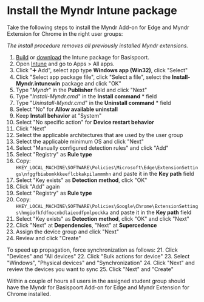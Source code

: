# Install the Myndr Intune package
Take the following steps to install the Myndr Add-on for Edge and Myndr Extension for Chrome in the right user groups:

_The install procedure removes all previously installed Myndr extensions._

1. [Build](https://github.com/myndr/intune/tree/main) or [download](https://github.com/myndr/intune/releases) the Intune package for Basispoort.
2. Open [Intune](https://intune.microsoft.com/) and go to Apps > All apps.
2. Click "➕ Add", select app type **Windows app (Win32)**, click "Select"
3. Click "Select app package file", click "Select a file", select the **Install-Myndr.intunewin** package and click "OK"
4. Type "_Myndr_" in the **Publisher** field and click "Next"
5. Type "_Install-Myndr.cmd_" in the **Install command** * field
7. Type "_Uninstall-Myndr.cmd_" in the **Uninstall command** * field
8. Select "No" for **Allow available uninstall**
9. Keep **Install behavior** at "System"
10. Select "No specific action" for **Device restart behavior**
11. Click "Next"
12. Select the applicable architectures that are used by the user group
13. Select the applicable minimum OS and click "Next"
14. Select "Manually configured detection rules" and click "Add"
15. Select "Registry" as **Rule type**
16. Copy: `HKEY_LOCAL_MACHINE\SOFTWARE\Policies\Microsoft\Edge\ExtensionSettings\nfggfbiabomkkkeeflcbkakpilammmhn` and paste it in the **Key path** field
17. Select "Key exists" as **Detection method**, click "OK"
18. Click "Add" again
15. Select "Registry" as **Rule type**
16. Copy: `HKEY_LOCAL_MACHINE\SOFTWARE\Policies\Google\Chrome\ExtensionSettings\hmgiofkfdfmocnbdlaieodfpmlpockka` and paste it in the **Key path** field
17. Select "Key exists" as **Detection method**, click "OK" and click "Next"
18. Click "Next" at **Dependencies**, "Next" at **Supercedence**
19. Assign the device group and click "Next"
20. Review and click "Create"

To speed up propagation, force synchronization as follows:
21. Click "Devices" and "All devices"
22. Click "Bulk actions for device"
23. Select "Windows", "Physical devices" and "Synchronization"
24. Click "Next" and review the devices you want to sync
25. Click "Next" and "Create" 

Within a couple of hours all users in the assigned student group should have the Myndr for Basispoort Add-on for Edge and Myndr Extension for Chrome installed.

